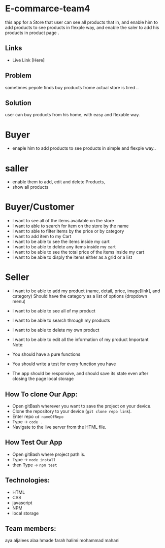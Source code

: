 # E-commarce-team4
this app for a Store that user can see all products that in, and enable him to add products to see products in flexple way, and enable the saler to add his products in product page .

## Links
- Live Link [Here]
## Problem

sometimes pepole finds buy products frome actual store is tired ..

## Solution

user can buy products from his home, with easy and flexable way.



# Buyer

- enaple him to add products to see products in simple and flexple way..

# saller

- enable them to add, edit and delete Products,
- show all products



# Buyer/Customer

- I want to see all of the items available on the store
- I want to able to search for item on the store by the name
- I want to able to filter items by the price or by category
- I want to add item to my Cart
- I want to be able to see the items inside my cart
- I want to be able to delete any items inside my cart
- I want to be able to see the total price of the items inside my cart
- I want to be able to disply the items either as a grid or a list

# Seller

- I want to be able to add my product (name, detail, price, image[link], and category)
  Should have the category as a list of options (dropdown menu)
- I want to be able to see all of my product
- I want to be able to search through my products
- I want to be able to delete my own product
- I want to be able to edit all the information of my product
  Important Note:

- You should have a pure functions
- You should write a test for every function you have
- The app should be responsive, and should save its state even after closing the page local storage

## How To clone Our App:

- Open gitBash wherever you want to save the project on your device.
- Clone the repository to your device (`git clone repo link`).
- Enter repo `cd nameOfRepo`
- Type -> `code .`
- Navigate to the live server from the HTML file.

## How Test Our App

- Open gitBash where project path is.
- Type -> `node install`
- then Type -> `npm test`

## Technologies:

- HTML
- CSS
- javascript
- NPM
- local storage

## Team members:
aya aljalees 
alaa hmade
farah halimi
mohammad mahani
